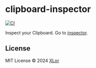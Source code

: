 # clipboard-inspector

[![CI](https://github.com/yjl9903/clipboard-inspector/actions/workflows/ci.yml/badge.svg)](https://github.com/yjl9903/clipboard-inspector/actions/workflows/ci.yml)

Inspect your Clipboard. Go to [inspector](https://clipboard-inspector.onekuma.cn/).

## License

MIT License © 2024 [XLor](https://github.com/yjl9903)
